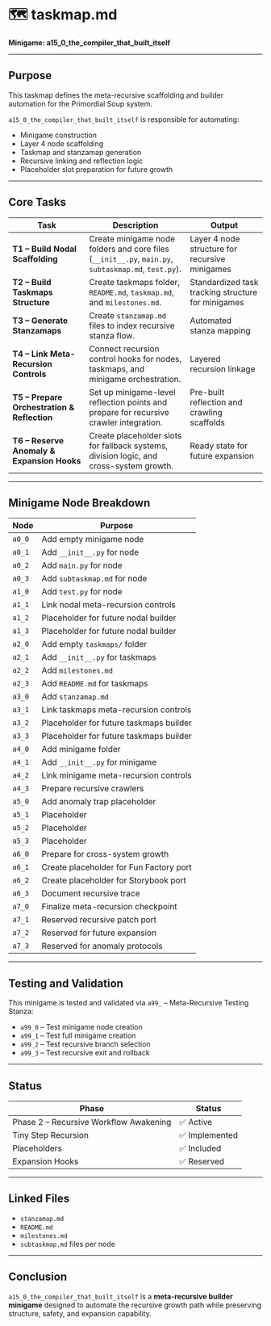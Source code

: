 # 🗺️ taskmap.md  
**Minigame: a15_0_the_compiler_that_built_itself**

---

## **Purpose**

This taskmap defines the meta-recursive scaffolding and builder automation for the Primordial Soup system.

`a15_0_the_compiler_that_built_itself` is responsible for automating:

- Minigame construction  
- Layer 4 node scaffolding  
- Taskmap and stanzamap generation  
- Recursive linking and reflection logic  
- Placeholder slot preparation for future growth  

---

## **Core Tasks**

| **Task** | **Description** | **Output** |
|----------|-----------------|-----------|
| **T1 – Build Nodal Scaffolding** | Create minigame node folders and core files (`__init__.py`, `main.py`, `subtaskmap.md`, `test.py`). | Layer 4 node structure for recursive minigames |
| **T2 – Build Taskmaps Structure** | Create taskmaps folder, `README.md`, `taskmap.md`, and `milestones.md`. | Standardized task tracking structure for minigames |
| **T3 – Generate Stanzamaps** | Create `stanzamap.md` files to index recursive stanza flow. | Automated stanza mapping |
| **T4 – Link Meta-Recursion Controls** | Connect recursion control hooks for nodes, taskmaps, and minigame orchestration. | Layered recursion linkage |
| **T5 – Prepare Orchestration & Reflection** | Set up minigame-level reflection points and prepare for recursive crawler integration. | Pre-built reflection and crawling scaffolds |
| **T6 – Reserve Anomaly & Expansion Hooks** | Create placeholder slots for fallback systems, division logic, and cross-system growth. | Ready state for future expansion |

---

## **Minigame Node Breakdown**

| **Node** | **Purpose** |
|----------|------------|
| `a0_0` | Add empty minigame node |
| `a0_1` | Add `__init__.py` for node |
| `a0_2` | Add `main.py` for node |
| `a0_3` | Add `subtaskmap.md` for node |
| `a1_0` | Add `test.py` for node |
| `a1_1` | Link nodal meta-recursion controls |
| `a1_2` | Placeholder for future nodal builder |
| `a1_3` | Placeholder for future nodal builder |
| `a2_0` | Add empty `taskmaps/` folder |
| `a2_1` | Add `__init__.py` for taskmaps |
| `a2_2` | Add `milestones.md` |
| `a2_3` | Add `README.md` for taskmaps |
| `a3_0` | Add `stanzamap.md` |
| `a3_1` | Link taskmaps meta-recursion controls |
| `a3_2` | Placeholder for future taskmaps builder |
| `a3_3` | Placeholder for future taskmaps builder |
| `a4_0` | Add minigame folder |
| `a4_1` | Add `__init__.py` for minigame |
| `a4_2` | Link minigame meta-recursion controls |
| `a4_3` | Prepare recursive crawlers |
| `a5_0` | Add anomaly trap placeholder |
| `a5_1` | Placeholder |
| `a5_2` | Placeholder |
| `a5_3` | Placeholder |
| `a6_0` | Prepare for cross-system growth |
| `a6_1` | Create placeholder for Fun Factory port |
| `a6_2` | Create placeholder for Storybook port |
| `a6_3` | Document recursive trace |
| `a7_0` | Finalize meta-recursion checkpoint |
| `a7_1` | Reserved recursive patch port |
| `a7_2` | Reserved for future expansion |
| `a7_3` | Reserved for anomaly protocols |

---

## **Testing and Validation**

This minigame is tested and validated via `a99_` – Meta-Recursive Testing Stanza:

- `a99_0` – Test minigame node creation  
- `a99_1` – Test full minigame creation  
- `a99_2` – Test recursive branch selection  
- `a99_3` – Test recursive exit and rollback

---

## **Status**

| **Phase** | **Status** |
|-----------|-----------|
| Phase 2 – Recursive Workflow Awakening | ✅ Active |
| Tiny Step Recursion | ✅ Implemented |
| Placeholders | ✅ Included |
| Expansion Hooks | ✅ Reserved |

---

## **Linked Files**

- `stanzamap.md`  
- `README.md`  
- `milestones.md`  
- `subtaskmap.md` files per node  

---

## **Conclusion**

`a15_0_the_compiler_that_built_itself` is a **meta-recursive builder minigame** designed to automate the recursive growth path while preserving structure, safety, and expansion capability.
